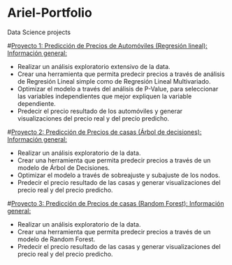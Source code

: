 # Ariel-Portfolio
Data Science projects


#[Proyecto 1:  Predicción de Precios de Automóviles (Regresión lineal): Información general:](https://github.com/ArielContrerasfer/Ariel-Portfolio/blob/main/Prediccion_de_precios_Automoviles.ipynb)
* Realizar un análisis exploratorio extensivo de la data.
* Crear una herramienta que permita predecir precios a través de análisis de Regresión Lineal simple como de Regresión Lineal Multivariado.
* Optimizar el modelo a través del análisis de P-Value, para seleccionar las variables independientes que mejor expliquen la variable dependiente.
* Predecir el precio resultado de los automóviles y generar visualizaciones del precio real y del precio predicho.




#[Proyecto 2:  Predicción de Precios de casas (Árbol de decisiones): Información general:](https://github.com/ArielContrerasfer/Ariel-Portfolio/blob/main/Predicci%C3%B3n_de_precios_con_modelo_de_%C3%81rbol_de_Decisiones.ipynb)
* Realizar un análisis exploratorio de la data.
* Crear una herramienta que permita predecir precios a través de un modelo de Árbol de Decisiones.
* Optimizar el modelo a través de sobreajuste y subajuste de los nodos.
* Predecir el precio resultado de las casas y generar visualizaciones del precio real y del precio predicho.

#[Proyecto 3:  Predicción de Precios de casas (Random Forest): Información general:](https://github.com/ArielContrerasfer/Ariel-Portfolio/blob/main/Prediccion_de_precios_Automoviles.ipynb)
* Realizar un análisis exploratorio de la data.
* Crear una herramienta que permita predecir precios a través de un modelo de Random Forest.
* Predecir el precio resultado de las casas y generar visualizaciones del precio real y del precio predicho.
